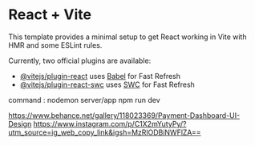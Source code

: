 # React + Vite

This template provides a minimal setup to get React working in Vite with HMR and some ESLint rules.

Currently, two official plugins are available:

- [@vitejs/plugin-react](https://github.com/vitejs/vite-plugin-react/blob/main/packages/plugin-react/README.md) uses [Babel](https://babeljs.io/) for Fast Refresh
- [@vitejs/plugin-react-swc](https://github.com/vitejs/vite-plugin-react-swc) uses [SWC](https://swc.rs/) for Fast Refresh

command : nodemon server/app
          npm run dev


https://www.behance.net/gallery/118023369/Payment-Dashboard-UI-Design
https://www.instagram.com/p/C1X2mYutyPy/?utm_source=ig_web_copy_link&igsh=MzRlODBiNWFlZA==

